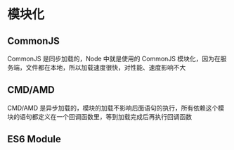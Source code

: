 # 模块化

## CommonJS

CommonJS 是同步加载的，Node 中就是使用的 CommonJS 模块化，因为在服务端，文件都在本地，所以加载速度很快，对性能、速度影响不大

## CMD/AMD

CMD/AMD 是异步加载的，模块的加载不影响后面语句的执行，所有依赖这个模块的语句都定义在一个回调函数里，等到加载完成后再执行回调函数

## ES6 Module

